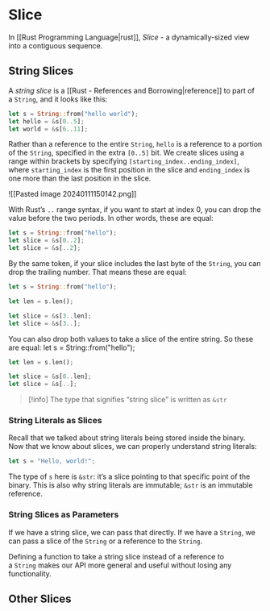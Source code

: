 # Slice
In [[Rust Programming Language|rust]], *Slice* - a dynamically-sized view into a contiguous sequence.

## String Slices
A *string slice* is a [[Rust - References and Borrowing|reference]] to part of a `String`, and it looks like this:
```Rust
let s = String::from("hello world");
let hello = &s[0..5];
let world = &s[6..11];
```

Rather than a reference to the entire `String`, `hello` is a reference to a portion of the `String`, specified in the extra `[0..5]` bit. We create slices using a range within brackets by specifying `[starting_index..ending_index]`, where `starting_index` is the first position in the slice and `ending_index` is one more than the last position in the slice.

![[Pasted image 20240111150142.png]]

With Rust’s `..` range syntax, if you want to start at index 0, you can drop the value before the two periods. In other words, these are equal:
```Rust
let s = String::from("hello");
let slice = &s[0..2];
let slice = &s[..2];
```

By the same token, if your slice includes the last byte of the `String`, you can drop the trailing number. That means these are equal:
```Rust
let s = String::from("hello");

let len = s.len();

let slice = &s[3..len];
let slice = &s[3..];
```

You can also drop both values to take a slice of the entire string. So these are equal:
let s = String::from("hello");
```Rust
let len = s.len();

let slice = &s[0..len];
let slice = &s[..];
```

> [!info]
> The type that signifies “string slice” is written as `&str`

### String Literals as Slices
Recall that we talked about string literals being stored inside the binary. Now that we know about slices, we can properly understand string literals:
```Rust
let s = "Hello, world!";
```

The type of `s` here is `&str`: it’s a slice pointing to that specific point of the binary. This is also why string literals are immutable; `&str` is an immutable reference.

### String Slices as Parameters
If we have a string slice, we can pass that directly. If we have a `String`, we can pass a slice of the `String` or a reference to the `String`.

Defining a function to take a string slice instead of a reference to a `String` makes our API more general and useful without losing any functionality.

## Other Slices
